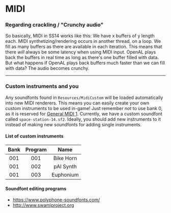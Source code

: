 # MIDI

### Regarding crackling / "Crunchy audio"

So basically, MIDI in SS14 works like this:
We have x buffers of y length each. MIDI synthetizing/rendering occurs in another thread, on a loop. We fill as many buffers as there are available in each iteration. 
This means that there *will* always be some latency when using MIDI input.
OpenAL plays back the buffers in real time as long as there's one buffer filled with data.
But what happens if OpenAL plays back buffers much faster than we can fill with data?
The audio becomes crunchy.

------------

### Custom instruments and you
Any soundfonts found in `Resources/MidiCustom` will be loaded automatically into new MIDI renderers. This means you can easily create your own custom instruments to be used in-game! Just remember *not* to use bank 0, as it is reserved for [General MIDI 1](https://en.wikipedia.org/wiki/General_MIDI).
Currently, we have a custom soundfont called `space-station-14.sf2`.
Ideally, you should add new instruments to it instead of making new soundfonts for adding single instruments.

#### List of custom instruments

| Bank | Program |   Name    |
|:----:|:-------:|:---------:|
| 001  |   001   | Bike Horn |
| 001  |   002   | pAI Synth |
| 001  |   003   | Euphonium |


#### Soundfont editing programs
- https://www.polyphone-soundfonts.com/
- http://www.swamiproject.org